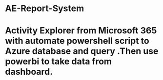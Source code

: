 # AE-Report-System
# Activity Explorer from Microsoft 365 with automate powershell script to Azure database and query .Then use powerbi to take data from dashboard.
